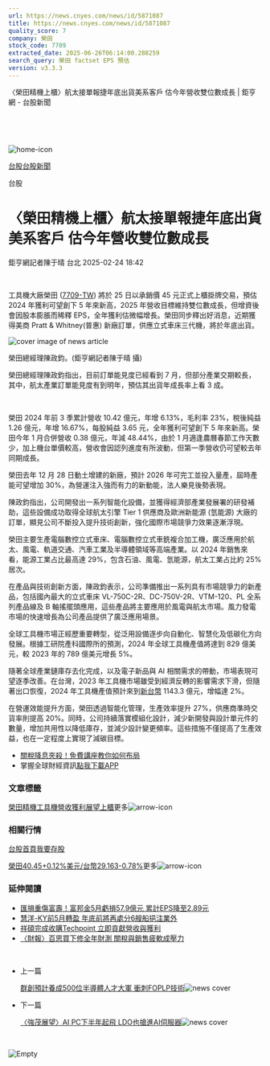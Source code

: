 ```yaml
---
url: https://news.cnyes.com/news/id/5871087
title: https://news.cnyes.com/news/id/5871087
quality_score: 7
company: 榮田
stock_code: 7709
extracted_date: 2025-06-26T06:14:00.288259
search_query: 榮田 factset EPS 預估
version: v3.3.3
---
```


〈榮田精機上櫃〉航太接單報捷年底出貨美系客戶 估今年營收雙位數成長 | 鉅亨網 - 台股新聞

‌

‌

![home-icon](/assets/icons/breadCrumb/symbol-icon-home.svg)

[台股](/news/cat/tw_stock)[台股新聞](/news/cat/tw_stock_news)

台股

# 〈榮田精機上櫃〉航太接單報捷年底出貨美系客戶 估今年營收雙位數成長

鉅亨網記者陳于晴 台北 2025-02-24 18:42

‌

工具機大廠榮田 ([7709-TW](https://www.cnyes.com/twstock/7709)) 將於 25 日以承銷價 45 元正式上櫃掛牌交易，預估 2024 年獲利可望創下 5 年來新高，2025 年營收目標維持雙位數成長，但增資後會因股本膨脹而稀釋 EPS，全年獲利估微幅增長。榮田同步釋出好消息，近期獲得美商 Pratt & Whitney(普惠) 新廠訂單，供應立式車床三代機，將於年底出貨。

![cover image of news article](/_next/image?url=https%3A%2F%2Fcimg.cnyes.cool%2Fprod%2Fnews%2F5871087%2Fl%2F51d049bbc03151a629776b7f8fe50ea4.jpg&w=3840&q=75)

榮田總經理陳政鈞。(鉅亨網記者陳于晴 攝)

榮田總經理陳政鈞指出，目前訂單能見度已經看到 7 月，但部分產業交期較長，其中，航太產業訂單能見度有到明年，預估其出貨年成長率上看 3 成。

‌

榮田 2024 年前 3 季累計營收 10.42 億元，年增 6.13%，毛利率 23%，稅後純益 1.26 億元，年增 16.67%，每股純益 3.65 元，全年獲利可望創下 5 年來新高。榮田今年 1 月合併營收 0.38 億元，年減 48.44%，由於 1 月適逢農曆春節工作天數少，加上機台單價較高，營收會因認列進度有所波動，但第一季營收仍可望較去年同期成長。

榮田去年 12 月 28 日動土增建的新廠，預計 2026 年可完工並投入量產，屆時產能可望增加 30%，為營運注入強而有力的新動能，法人樂見後勢表現。

陳政鈞指出，公司開發出一系列智能化設備，並獲得經濟部產業發展署的研發補助，這些設備成功取得全球航太引擎 Tier 1 供應商及歐洲新能源 (氫能源) 大廠的訂單，顯見公司不斷投入提升技術創新，強化國際市場競爭力效果逐漸浮現。

榮田主要生產電腦數控立式車床、電腦數控立式車銑複合加工機，廣泛應用於航太、風電、軌道交通、汽車工業及半導體領域等高端產業。以 2024 年銷售來看，能源工業占比最高達 29%，包含石油、風電、氫能源，航太工業占比約 25% 居次。

在產品與技術創新方面，陳政鈞表示，公司準備推出一系列具有市場競爭力的新產品，包括國內最大的立式車床 VL-750C-2R、DC-750V-2R、VTM-120、PL 全系列產品線及 B 軸搖擺頭應用，這些產品將主要應用於風電與航太市場。風力發電市場的快速增長為公司產品提供了廣泛應用場景。

全球工具機市場正經歷重要轉型，從泛用設備逐步向自動化、智慧化及低碳化方向發展。根據工研院產科國際所的預測，2024 年全球工具機產值將達到 829 億美元，較 2023 年的 789 億美元增長 5%。

隨著全球產業鏈庫存去化完成，以及電子新品與 AI 相關需求的帶動，市場表現可望逐季改善。在台灣，2023 年工具機市場雖受到經濟反轉的影響需求下滑，但隨著出口恢復，2024 年工具機產值預計來到[新台幣](https://invest.cnyes.com/forex/detail/usdtwd) 1143.3 億元，增幅達 2%。

在營運效能提升方面，榮田透過智能化管理，生產效率提升 27%，供應商準時交貨率則提高 20%。同時，公司持續落實模組化設計，減少新開發與設計單元件的數量，增加共用性以降低庫存，並減少設計變更頻率。這些措施不僅提高了生產效益，也在一定程度上實現了減碳目標。

* [關稅降息夾殺！免費講座教你如何布局](https://www.rsc.com.tw/Cnyes_RSC/SeminarBooking2025InvestmentOutlook.aspx?utm_source=anue&utm_medium=usstocks_end)
* 掌握全球財經資訊[點我下載APP](http://www.cnyes.com/app/?utm_source=mweb&utm_medium=HamMenuBanner&utm_campaign=fixed&utm_content=entr)

### 文章標籤

[榮田精機](https://news.cnyes.com/tag/榮田精機 "榮田精機")[工具機](https://news.cnyes.com/tag/工具機 "工具機")[營收](https://news.cnyes.com/tag/營收 "營收")[獲利](https://news.cnyes.com/tag/獲利 "獲利")[展望](https://news.cnyes.com/tag/展望 "展望")[上櫃](https://news.cnyes.com/tag/上櫃 "上櫃")更多![arrow-icon](/assets/icons/arrows/arrow-down.svg)

### 相關行情

[台股首頁](https://www.cnyes.com/twstock)[我要存股](https://supr.link/8OHaU)

[榮田40.45+0.12%](https://www.cnyes.com/twstock/7709)[美元/台幣29.163-0.78%](https://invest.cnyes.com/forex/detail/USDTWD)更多![arrow-icon](/assets/icons/arrows/arrow-down.svg)

### 延伸閱讀

* [匯損重傷富壽！富邦金5月虧損57.9億元 累計EPS降至2.89元](/news/id/6016163)
* [慧洋-KY前5月轉盈 年底前將再處分6艘船挹注業外](/news/id/6006822)
* [祥碩完成收購Techpoint 立即貢獻營收與獲利](/news/id/6004233)
* [〈財報〉百思買下修全年財測 關稅與銷售疲軟成壓力](/news/id/6000592)

‌

* 上一篇

  [群創預計養成500位半導體人才大軍 衝刺FOPLP技術](/news/id/5871787)![news cover](https://cimg.cnyes.cool/prod/news/5871787/m/3e3923b7caab987ee6bf1b729ab163b9.jpg)
* 下一篇

  [〈強茂展望〉AI PC下半年起飛 LDO也搶進AI伺服器](/news/id/5871136)![news cover](https://cimg.cnyes.cool/prod/news/5871136/m/96f433d037e84ac0c4d7393bc23e63ea.jpg)

‌

![Empty](/assets/icons/skeleton/empty-image.svg)

‌